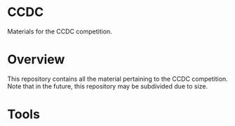 # CCDC
Materials for the CCDC competition. 

# Overview
This repository contains all the material pertaining to the CCDC competition. Note that in the future, this repository may be subdivided due to size.

# Tools

